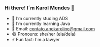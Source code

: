 ### Hi there! I´m Karol Mendes 👋

- 🔭 I’m currently studing ADS
- 🌱 I’m currently learning Java
- 💬 Email: contato.anekaroline@gmail.com
- 😄 Pronouns: she/her (ela/dela)
- ⚡ Fun fact: I´m a lawyer
